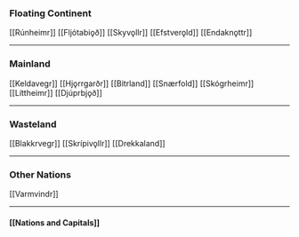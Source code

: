 ### Floating Continent 
[[Rúnheimr]]
[[Fljótabiǫð]]
[[Skyvǫllr]]
[[Efstverǫld]]
[[Endaknǫttr]]

***

### Mainland
[[Keldavegr]]
[[Hjǫrrgarðr]]
[[Bitrland]]
[[Snærfold]]
[[Skógrheimr]]
[[Líttheimr]]
[[Djúprbjǫð]]

***

### Wasteland
[[Blakkrvegr]]
[[Skrípivǫllr]]
[[Drekkaland]]

***

### Other Nations
[[Varmvindr]]

***

#### [[Nations and Capitals]]